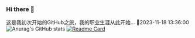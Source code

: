 ### Hi there 👋

<!--
**xlli-start/xlli-start** is a ✨ _special_ ✨ repository because its `README.md` (this file) appears on your GitHub profile.

Here are some ideas to get you started:

- 🔭 I’m currently working on ...
- 🌱 I’m currently learning ...
- 👯 I’m looking to collaborate on ...
- 🤔 I’m looking for help with ...
- 💬 Ask me about ...
- 📫 How to reach me: ...
- 😄 Pronouns: ...
- ⚡ Fun fact: ...
-->
这是我初次开始的GitHub之旅，我的职业生涯从此开始...
🫰2023-11-18 13:36:00
![Anurag's GitHub stats](https://github-readme-stats.vercel.app/api?username=xlli-start&show_icons=true&theme=radical)
[![Readme Card](https://github-readme-stats.vercel.app/api/pin/?username=xlli-start&repo=github-readme-stats)](https://github.com/anuraghazra/github-readme-stats)
